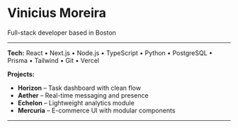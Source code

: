 # Vinicius Moreira  

Full-stack developer based in Boston  

---

**Tech:** React • Next.js • Node.js • TypeScript • Python • PostgreSQL • Prisma • Tailwind • Git • Vercel  

**Projects:**  
- **Horizon** – Task dashboard with clean flow  
- **Aether** – Real-time messaging and presence  
- **Echelon** – Lightweight analytics module  
- **Mercuria** – E-commerce UI with modular components  

---
